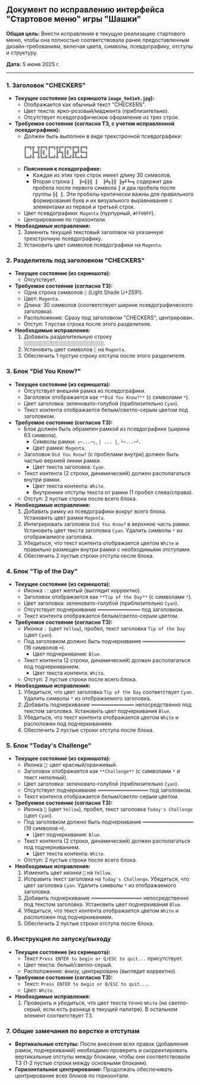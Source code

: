 ## Документ по исправлению интерфейса "Стартовое меню" игры "Шашки"

**Общая цель:** Внести исправления в текущую реализацию стартового меню, чтобы она полностью соответствовала ранее предоставленным дизайн-требованиям, включая цвета, символы, псевдографику, отступы и структуру.

**Дата:** 5 июня 2025 г.

---

### 1. Заголовок "CHECKERS"

* **Текущее состояние (из скриншота `image_9e41e9.jpg`):**
    * Отображается как обычный текст "CHECKERS".
    * Цвет текста: ярко-розовый/маджента (приблизительно).
    * Отсутствует псевдографическое оформление из трех строк.
* **Требуемое состояние (согласно ТЗ, с учетом исправленной псевдографики):**
    * Должен быть выполнен в виде трехстрочной псевдографики:
        ```text
        ╔═╗╦ ╦╔═╗╔═╗╦╔═╔═╗╦═╗╔═╗
        ║  ╠═╣║╣ ║  ╠╩╗║╣ ╠╦╝╚═╗
        ╚═╝╩ ╩╚═╝╚═╝╩ ╩╚═╝╩╚═╚═╝
        ```
    * **Пояснения к псевдографике:**
        * Каждая из этих трех строк имеет длину 30 символов.
        * Вторая строка `║  ╠═╣║╣ ║  ╠╩╗║╣ ╠╦╝╚═╗` содержит два пробела после первого символа `║` и два пробела после группы `║╣ ║`. Эти пробелы критически важны для правильного формирования букв и их визуального выравнивания с элементами из первой и третьей строк.
    * Цвет псевдографики: `Magenta` (пурпурный, `#FF00FF`).
    * Центрирование по горизонтали.
* **Необходимые исправления:**
    1.  Заменить текущий текстовый заголовок на указанную трехстрочную псевдографику.
    2.  Установить цвет символов псевдографики на `Magenta`.

### 2. Разделитель под заголовком "CHECKERS"

* **Текущее состояние (из скриншота):**
    * Отсутствует.
* **Требуемое состояние (согласно ТЗ):**
    * Одна строка символов `░` (Light Shade U+2591).
    * Цвет: `Magenta`.
    * Длина: 30 символов (соответствует ширине псевдографического заголовка).
    * Расположение: Сразу под заголовком "CHECKERS", центрирован.
    * Отступ: 1 пустая строка после этого разделителя.
* **Необходимые исправления:**
    1.  Добавить разделительную строку `░░░░░░░░░░░░░░░░░░░░░░░░░░░░░░`.
    2.  Установить цвет символов `░` на `Magenta`.
    3.  Обеспечить 1 пустую строку отступа после этого разделителя.

### 3. Блок "Did You Know?"

* **Текущее состояние (из скриншота):**
    * Отсутствует внешняя рамка из псевдографики.
    * Заголовок отображается как `**Did You Know?**` (с символами `*`).
    * Цвет заголовка: зеленовато-голубой (приблизительно `Cyan`).
    * Текст контента отображается белым/светло-серым цветом под заголовком.
* **Требуемое состояние (согласно ТЗ):**
    * Блок должен быть обрамлен рамкой из псевдографики (ширина 63 символа).
        * Символы рамки: `┌─...─┐`, `│ ... │`, `└─...─┘`.
        * Цвет рамки: `Magenta`.
    * Заголовок ` Did You Know? ` (с пробелами внутри) должен быть частью верхней линии рамки.
        * Цвет текста заголовка: `Cyan`.
    * Текст контента (2 строки, динамический) должен располагаться внутри рамки.
        * Цвет текста контента: `White`.
        * Внутренние отступы текста от рамки (1 пробел слева/справа).
    * Отступ: 2 пустые строки после всего блока.
* **Необходимые исправления:**
    1.  Добавить рамку из псевдографики вокруг всего блока. Установить цвет рамки `Magenta`.
    2.  Интегрировать заголовок ` Did You Know? ` в верхнюю часть рамки. Установить цвет текста заголовка `Cyan`. Удалить символы `*` из отображаемого заголовка.
    3.  Убедиться, что текст контента отображается цветом `White` и правильно размещен внутри рамки с необходимыми отступами.
    4.  Обеспечить 2 пустые строки отступа после блока.

### 4. Блок "Tip of the Day"

* **Текущее состояние (из скриншота):**
    * Иконка `💡`: цвет желтый (выглядит корректно).
    * Заголовок отображается как `**Tip of the Day**` (с символами `*`).
    * Цвет заголовка: зеленовато-голубой (приблизительно `Cyan`).
    * Отсутствует подчеркивание `════════════════` под заголовком.
    * Текст контента отображается белым/светло-серым цветом.
* **Требуемое состояние (согласно ТЗ):**
    * Иконка `💡` (цвет `Yellow`), пробел, текст заголовка `Tip of the Day` (цвет `Cyan`).
    * Под заголовком должно быть подчеркивание `════════════════` (16 символов `═`).
        * Цвет подчеркивания: `Blue`.
    * Текст контента (2 строки, динамический) должен располагаться под подчеркиванием.
        * Цвет текста контента: `White`.
    * Отступ: 2 пустые строки после всего блока.
* **Необходимые исправления:**
    1.  Убедиться, что цвет заголовка `Tip of the Day` соответствует `Cyan`. Удалить символы `*` из отображаемого заголовка.
    2.  Добавить подчеркивание `════════════════` непосредственно под текстом заголовка. Установить цвет подчеркивания `Blue`.
    3.  Убедиться, что текст контента отображается цветом `White` и расположен под подчеркиванием.
    4.  Обеспечить 2 пустые строки отступа после блока.

### 5. Блок "Today's Challenge"

* **Текущее состояние (из скриншота):**
    * Иконка `🎯`: цвет красный/оранжевый.
    * Заголовок отображается как `**Challenge**` (с символами `*` и текст неполный).
    * Цвет заголовка: зеленовато-голубой (приблизительно `Cyan`).
    * Отсутствует подчеркивание `═══════════════════` под заголовком.
    * Текст контента отображается белым/светло-серым цветом.
* **Требуемое состояние (согласно ТЗ):**
    * Иконка `🎯` (цвет `Yellow`), пробел, текст заголовка `Today's Challenge` (цвет `Cyan`).
    * Под заголовком должно быть подчеркивание `═══════════════════` (19 символов `═`).
        * Цвет подчеркивания: `Blue`.
    * Текст контента (2 строки, динамический) должен располагаться под подчеркиванием.
        * Цвет текста контента: `White`.
    * Отступ: 2 пустые строки после всего блока.
* **Необходимые исправления:**
    1.  Изменить цвет иконки `🎯` на `Yellow`.
    2.  Исправить текст заголовка на `Today's Challenge`. Убедиться, что цвет заголовка `Cyan`. Удалить символы `*` из отображаемого заголовка.
    3.  Добавить подчеркивание `═══════════════════` непосредственно под текстом заголовка. Установить цвет подчеркивания `Blue`.
    4.  Убедиться, что текст контента отображается цветом `White` и расположен под подчеркиванием.
    5.  Обеспечить 2 пустые строки отступа после блока.

### 6. Инструкция по запуску/выходу

* **Текущее состояние (из скриншота):**
    * Текст `Press ENTER to begin or Q/ESC to quit...` присутствует.
    * Цвет текста: белый/светло-серый.
    * Расположение: внизу, центрировано (выглядит корректно).
* **Требуемое состояние (согласно ТЗ):**
    * Текст: `Press ENTER to begin or Q/ESC to quit...`.
    * Цвет: `White`.
* **Необходимые исправления:**
    1.  Проверить и убедиться, что цвет текста точно `White` (не светло-серый, если есть разница в текущей палитре). В остальном элемент соответствует ТЗ.

### 7. Общие замечания по верстке и отступам

* **Вертикальные отступы:** После внесения всех правок (добавления рамок, подчеркиваний) необходимо проверить и скорректировать вертикальные отступы между блоками, чтобы они соответствовали ТЗ (1-2 пустые строки между основными блоками).
* **Горизонтальное центрирование:** Продолжать обеспечивать центрирование всех блоков по горизонтали.
